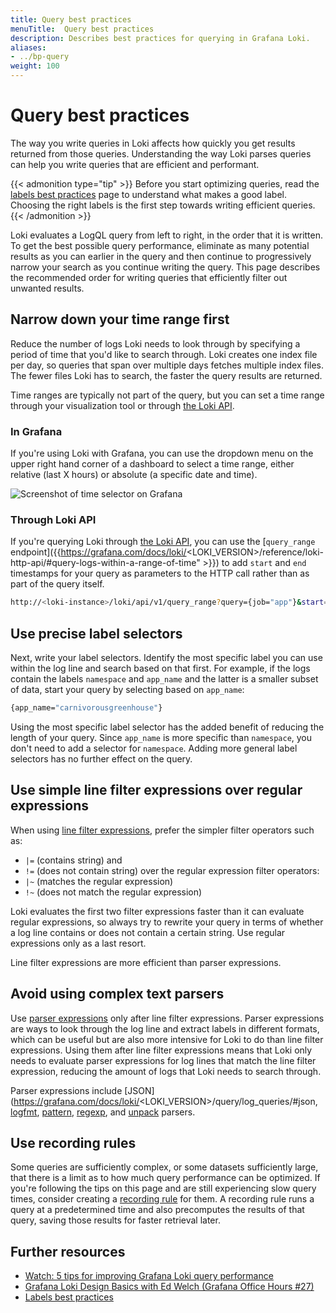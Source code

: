 ```yaml
---
title: Query best practices
menuTitle:  Query best practices
description: Describes best practices for querying in Grafana Loki.
aliases:
- ../bp-query
weight: 100
---
```

# Query best practices

The way you write queries in Loki affects how quickly you get results returned from those queries. Understanding the way Loki parses queries can help you write queries that are efficient and performant.

{{< admonition type="tip" >}}
Before you start optimizing queries, read the [labels best practices](https://grafana.com/docs/loki/<LOKI_VERSION>/get-started/labels/bp-labels/) page to understand what makes a good label. Choosing the right labels is the first step towards writing efficient queries.
{{< /admonition >}}

Loki evaluates a LogQL query from left to right, in the order that it is written. To get the best possible query performance, eliminate as many potential results as you can earlier in the query and then continue to progressively narrow your search as you continue writing the query. This page describes the recommended order for writing queries that efficiently filter out unwanted results.

## Narrow down your time range first

Reduce the number of logs Loki needs to look through by specifying a period of time that you'd like to search through. Loki creates one index file per day, so queries that span over multiple days fetches multiple index files. The fewer files Loki has to search, the faster the query results are returned.

Time ranges are typically not part of the query, but you can set a time range through your visualization tool or through [the Loki API](https://grafana.com/docs/loki/<LOKI_VERSION>/reference/loki-http-api/).


### In Grafana

If you're using Loki with Grafana, you can use the dropdown menu on the upper right hand corner of a dashboard to select a time range, either relative (last X hours) or absolute (a specific date and time).

![Screenshot of time selector on Grafana](../grafana-time-range-picker.png "Grafana time interval selector")

### Through Loki API

If you're querying Loki through [the Loki API](https://grafana.com/docs/loki/<LOKI_VERSION>/reference/loki-http-api/), you can use the [`query_range` endpoint]({{https://grafana.com/docs/loki/<LOKI_VERSION>/reference/loki-http-api/#query-logs-within-a-range-of-time" >}}) to add `start` and `end` timestamps for your query as parameters to the HTTP call rather than as part of the query itself.

```bash
http://<loki-instance>/loki/api/v1/query_range?query={job="app"}&start=1633017600000000000&end=1633104000000000000

```


## Use precise label selectors

Next, write your label selectors. Identify the most specific label you can use within the log line and search based on that first. For example, if the logs contain the labels `namespace` and `app_name` and the latter is a smaller subset of data, start your query by selecting based on `app_name`:

```bash
{app_name="carnivorousgreenhouse"}
```

Using the most specific label selector has the added benefit of reducing the length of your query. Since `app_name` is more specific than `namespace`, you don't need to add a selector for `namespace`. Adding more general label selectors has no further effect on the query.


## Use simple line filter expressions over regular expressions

When using [line filter expressions](https://grafana.com/docs/loki/<LOKI_VERSION>/query/log_queries/#line-filter-expression), prefer the simpler filter operators such as:
- `|=` (contains string) and 
- `!=` (does not contain string)
over the regular expression filter operators:
- `|~` (matches the regular expression)
- `!~` (does not match the regular expression)

Loki evaluates the first two filter expressions faster than it can evaluate regular expressions, so always try to rewrite your query in terms of whether a log line contains or does not contain a certain string. Use regular expressions only as a last resort.

Line filter expressions are more efficient than parser expressions.

## Avoid using complex text parsers

Use [parser expressions](https://grafana.com/docs/loki/<LOKI_VERSION>/query/log_queries/#parser-expression) only after line filter expressions. Parser expressions are ways to look through the log line and extract labels in different formats, which can be useful but are also more intensive for Loki to do than line filter expressions. Using them after line filter expressions means that Loki only needs to evaluate parser expressions for log lines that match the line filter expression, reducing the amount of logs that Loki needs to search through.

Parser expressions include [JSON](https://grafana.com/docs/loki/<LOKI_VERSION>/query/log_queries/#json, [logfmt](https://grafana.com/docs/loki/<LOKI_VERSION>/query/log_queries/#logfmt), [pattern](https://grafana.com/docs/loki/<LOKI_VERSION>/query/log_queries/#pattern), [regexp](https://grafana.com/docs/loki/<LOKI_VERSION>/query/log_queries/#regular-expression), and [unpack](https://grafana.com/docs/loki/<LOKI_VERSION>/query/log_queries/#unpack) parsers.

## Use recording rules

Some queries are sufficiently complex, or some datasets sufficiently large, that there is a limit as to how much query performance can be optimized. If you're following the tips on this page and are still experiencing slow query times, consider creating a [recording rule](https://grafana.com/docs/loki/<LOKI_VERSION>/operations/recording-rules/) for them. A recording rule runs a query at a predetermined time and also precomputes the results of that query, saving those results for faster retrieval later.

## Further resources

- [Watch: 5 tips for improving Grafana Loki query performance](https://grafana.com/blog/2023/01/10/watch-5-tips-for-improving-grafana-loki-query-performance/)
- [Grafana Loki Design Basics with Ed Welch (Grafana Office Hours #27)](https://www.youtube.com/live/3uFMJLufgSo?feature=shared&t=3385)
- [Labels best practices](https://grafana.com/docs/loki/<LOKI_VERSION>/get-started/labels/bp-labels/)